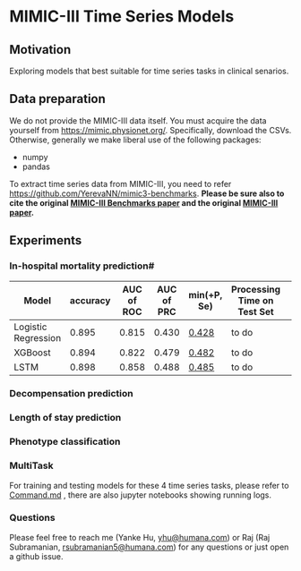 MIMIC-III Time Series Models
=========================

## Motivation

Exploring models that best suitable for time series tasks in clinical senarios.


## Data preparation

We do not provide the MIMIC-III data itself. You must acquire the data yourself from https://mimic.physionet.org/. Specifically, download the CSVs. Otherwise, generally we make liberal use of the following packages:

- numpy
- pandas

To extract time series data from MIMIC-III, you need to refer  https://github.com/YerevaNN/mimic3-benchmarks. **Please be sure also to cite the original [MIMIC-III Benchmarks paper](https://arxiv.org/abs/1703.07771) and the original [MIMIC-III paper](http://www.nature.com/articles/sdata201635).**


## Experiments

### In-hospital mortality prediction#

| Model | accuracy| AUC of ROC | AUC of PRC |min(+P, Se) | Processing Time on Test Set||
-|---|---|---|---|---|---|
|Logistic Regression|0.895|0.815|0.430|[0.428](https://github.com/telefire/mimic3-time-series/blob/master/experiment_ihm_lr.ipynb?short_path=9d140c8#L48)| to do|
|XGBoost|0.894|0.822|0.479|[0.482](https://github.com/telefire/mimic3-time-series/blob/master/experiment_ihm_xgboost.ipynb?short_path=f9be529#L50)| to do|
|LSTM|0.898|0.858|0.488|[0.485](https://github.com/telefire/mimic3-time-series/blob/master/ihm_test.ipynb?short_path=276ccf7L138)| to do|

### Decompensation prediction

### Length of stay prediction
### Phenotype classification
### MultiTask



For training and testing models for these 4 time series tasks, please refer to [Command.md](Command.md) , there are also jupyter notebooks showing running logs.

### Questions

Please feel free to reach me (Yanke Hu, yhu@humana.com) or Raj (Raj Subramanian, rsubramanian5@humana.com) for any questions or just open a github issue.